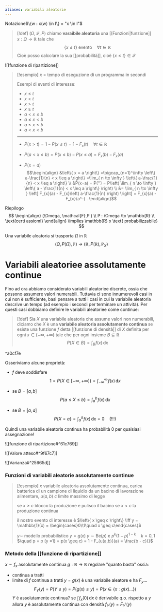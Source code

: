 ```yaml
---
aliases: variabili aleatorie
---
```



Notazione$\{w : x(w) \in I\} = "x \in I"$

>[!def]
>$(\Omega,\mathcal{F},P)$ chiamo **varaibile aleatoria** una [[Funzioni|funzione]] $x : \Omega \to \mathbb{R}$ tale che 
> $$
> \left\{ x \leq t \right\} \text{ evento} \quad \forall t \in \mathbb{R}
>$$
>Cioè posso calcolare la sua [[probabilità]], cioè $\left\{ x \leq t \right\} \in \mathcal{F}$


![[funzione di ripartizione]]


>[!esempio]
>$x$ = tempo di eseguzione di un programma in secondi
>
>Esempi di eventi di interesse:
>- $x \leq t$
>- $x < t$
>- $x > t$
>- $x \geq t$
>- $a < x \leq b$
>- $a \leq x < b$
>- $a \leq x \leq b$
>- $a < x < b$
>---
>  - $P(x > t) = 1 - P(x \leq t) = 1 - F_{x}(t)\quad\forall t \in \mathbb{R}$
> 	
> - $P(a < x \leq b) = P(x \leq b) - P(x \leq a)= F_{x}(b) - F_{x}(a)$
>
>- $P(x = a)$
> $$\begin{align}
>&\left\{ x = a \right\} =\bigcap_{n=1}^\infty \left\{ a-\frac{1}{n} < x \leq a \right\} =\lim_{ n \to \infty } \left\{ a-\frac{1}{n} < x \leq a \right\}  \\
>&P(x=a) = P('') = P\left( \lim_{ n \to \infty } \left\{ a - \frac{1}{n} < x \leq a \right\}  \right) \\
>&= \lim_{ n \to \infty } \left[ F_{x}(a) - F_{x}\left( a-\frac{1}{n} \right) \right] = F_{x}(a) - F_{x}(a^-) 
>.
>\end{align}$$


Riepilogo 
$$
\begin{align}
(\Omega, \mathcal{F},P  ) \\
P : \Omega \to \mathbb{R} \\
\text{certi assiomi}
\end{align} \implies
\mathbb{R} x \text{ probabilizzabile}
$$

Una variabile aleatoria si trasporta $\Omega$ in $\mathbb{R}$
$$ (\Omega, P(\Omega), \mathbb{P}) \to (\mathbb{R}, P(\mathbb{R}), \mathbb P_{X}) $$

# Variabili aleatoriee assolutamente continue
Fino ad ora abbiamo considerato variabili aleatoriee discrete, ossia che possono assumere valori numerabili. Tuttavia ci sono innumerevoli casi in cui non è sufficiente, basi pensare a tutti i casi in cui la variabile aleatoria descrive un tempo (ad esempio i secondi per terminare un attività). Per questi casi dobbiamo definire le variabili aleatoriee come continue:

>[!def]
>Sia $X$ una variabile aleatoria che assume valori non numerabili, diciamo che $X$ è una **variabile aleatoria assolutamente continua** se esiste una funzione $f$ detta [[funzione di densità]] di $X$ definita per ogni $x \in (-\infty,+\infty)$ tale che per ogni insieme $B \subseteq \mathbb{R}$
>$$ P\{ X \in B \} = \int _{B} \!f(x) \, \mathrm{d}x  $$

^a0cf7e



Osseriviamo alcune proprietà:

- $f$ deve soddisfare 
$$1 = P\{ X \in [-\infty,+\infty] \}= \int _{-\infty}^{\infty} \! f(x)\, \mathrm{d}x$$

-  se $B=[a,b]$ 
$$ P\{ a \leq X \leq b \} = \int _{a}^b \!f(x) \, \mathrm{d}x  $$
- se $B =[a,a]$
  $$ P\{ X=a \}=\int _{a}^a \!f(x) \, \mathrm{d}x =0\quad (!!!) $$

Quindi una variabile aleatoria continua ha probabilità 0 per qualsiasi assegnazione! 

![[funzione di ripartizione#^61c769]]

![[Valore atteso#^9f67c7]]

![[Varianza#^25665d]]

### Funzioni di variabili aleatorie assolutamente continue

>[!esempio]
> $x$ variabile aleatoria assolutamente continua, carica batterica di un campione di liquidio da un bacino di lavorazione alimentare, $u(a,b)$
> $c$ limite massimo di legge
> 
> se $x \geq c$ blocco la produzione e pulisco il bacino
> se $x < c$ la produzione continua
>
> il nostro evento di interesse è $\left\{ x \geq c \right\} \iff y = \mathbb{1}(x) = \begin{cases}0\\1\quad x \geq c\end{cases}$
> 
> $y \sim$ modello probabilistico
> $y = g(x)$
> $y \sim \text{Be}(p)$ e $p^k(1-p)^{1-k}\quad k = 0,1$
> $\quad p = p (y =1) = p(x \geq c) = 1 - F_{u(a,b)}(a) = \frac{b - c}{}$


### Metodo della [[funzione di ripartizione]]
$x \sim f_{x}$ assolutamente continua
$g : \mathbb{R} \to \mathbb{R}$ regolare "quanto basta" ossia:
- continua a tratti
- limite di $f$ continua a tratti
$y = g(x)$ è una variabile aleatore e ha $F_{y}$...
$$
F_{Y}(y) = P(Y \leq y) = P(g(x) \leq y) = P(x \in \left\{ x : g(x)\dots \right\} )
$$
$Y$ è assolutamente continua?
se $\int \!  f_{x}(0)\, \mathrm{d}x$ è derivabile q.o. rispetto a $y$ allora $y$ è assolutamente continua con densità
$f_{Y}(y) = F_{Y}'(y)$